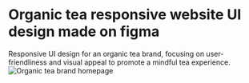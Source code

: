 # Organic tea responsive website UI design made on figma
Responsive UI design for an organic tea brand, focusing on user-friendliness and visual appeal to promote a mindful tea experience.
![Organic tea brand homepage](https://github.com/rixhi002/Organic-Tea-Brand-Homepage-UI/assets/94241513/63dc2197-cd31-433d-9863-457ceb6a3a18)
